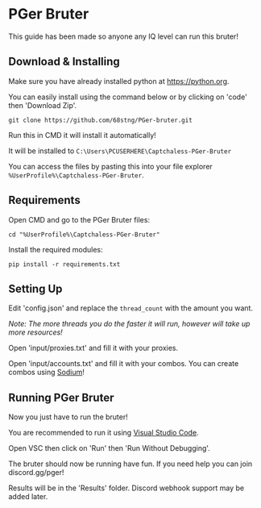 # PGer Bruter
This guide has been made so anyone any IQ level can run this bruter!
## Download & Installing
Make sure you have already installed python at https://python.org.

You can easily install using the command below or by clicking on 'code' then 'Download Zip'.

``git clone https://github.com/68stng/PGer-bruter.git`` 

Run this in CMD it will install it automatically! 

It will be installed to ``C:\Users\PCUSERHERE\Captchaless-PGer-Bruter``

You can access the files by pasting this into your file explorer ``%UserProfile%\Captchaless-PGer-Bruter``.
## Requirements
Open CMD and go to the PGer Bruter files:

``cd "%UserProfile%\Captchaless-PGer-Bruter"``

Install the required modules:

``pip install -r requirements.txt``
## Setting Up
Edit 'config.json' and replace the `thread_count` with the amount you want.

*Note: The more threads you do the faster it will run, however will take up more resources!*

Open 'input/proxies.txt' and fill it with your proxies.

Open 'input/accounts.txt' and fill it with your combos. You can create combos using [Sodium](https://discord.gg/combo)!
## Running PGer Bruter
Now you just have to run the bruter!

You are recommended to run it using [Visual Studio Code](https://code.visualstudio.com/download).

Open VSC then click on 'Run' then 'Run Without Debugging'.

The bruter should now be running have fun. If you need help you can join discord.gg/pger!

Results will be in the 'Results' folder. Discord webhook support may be added later.